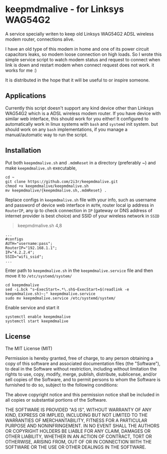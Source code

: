 # keepmdmalive - for Linksys WAG54G2

A service specially writen to keep old Linksys WAG54G2 ADSL wireless modem router, 
connections alive. 

I have an old type of this modem in home and one of its power circuit capacitors leaks,
so modem loose connection on high loads. So I wrote this simple service script to watch
modem status and request to connect when link is down and restart modem when connect request 
does not work. it works for me :)

It is distributed in the hope that it will be useful to or inspire someone.

## Applications

Currently this script doesn't support any kind device other than Linksys WAG54G2 which
is a ADSL wireless modem router.
If you have device with similar web interface, this should work for you either!
It configured to automatically work in linux systems with `bash` and `systemd` init system. 
but should work on any `bash` implementations, if you manage a manual/automatic way to run 
the script.

## Installation

Put both `keepmdmalive.sh` and `.mdmReset` in a directory (preferably ~) and make `keepmdmalive.sh` executable,
```
cd ~
git clone https://github.com/2i3r/keepmdmalive.git
chmod +x keepmdmalive/keepmdmalive.sh
mv keepmdmalive/{keepmdmalive.sh,.mdmReset} .
```
Replace configs in `keepmdmalive.sh` file with your info, such as username and password of device web interface in `AUTH`, router local ip address in `RouterIP`, any ip to check connection in `IP` (gateway or DNS address of internet provider is best choice) and SSID of your wireless network in `SSID`
> keepmdmalive.sh 4,8
```
...
#configs
AUTH="username:pass";
RouterIP="192.168.1.1";
IP="4.2.2.4"; 
SSID="wifi_ssid";
...
```
Enter path to `keepmdmalive.sh` in the `keepmdmalive.service` file and then move it to `/etc/systemd/system/`
```
cd keepmdmalive
sed -i.bck "s~ExecStart=.*\.sh$~ExecStart=$(readlink -e keepmdmalive.sh)~;" keepmdmalive.service
sudo mv keepmdmalive.service /etc/systemd/system/
```
Enable service and start it
```
systemctl enable keepmdmalive
systemctl start keepmdmalive
```



## License

The MIT License (MIT)

Permission is hereby granted, free of charge, to any person obtaining a copy of this software and associated documentation files (the "Software"), to deal in the Software without restriction, including without limitation the rights to use, copy, modify, merge, publish, distribute, sublicense, and/or sell copies of the Software, and to permit persons to whom the Software is furnished to do so, subject to the following conditions:

The above copyright notice and this permission notice shall be included in all copies or substantial portions of the Software.

THE SOFTWARE IS PROVIDED "AS IS", WITHOUT WARRANTY OF ANY KIND, EXPRESS OR IMPLIED, INCLUDING BUT NOT LIMITED TO THE WARRANTIES OF MERCHANTABILITY, FITNESS FOR A PARTICULAR PURPOSE AND NONINFRINGEMENT. IN NO EVENT SHALL THE AUTHORS OR COPYRIGHT HOLDERS BE LIABLE FOR ANY CLAIM, DAMAGES OR OTHER LIABILITY, WHETHER IN AN ACTION OF CONTRACT, TORT OR OTHERWISE, ARISING FROM, OUT OF OR IN CONNECTION WITH THE SOFTWARE OR THE USE OR OTHER DEALINGS IN THE SOFTWARE.
